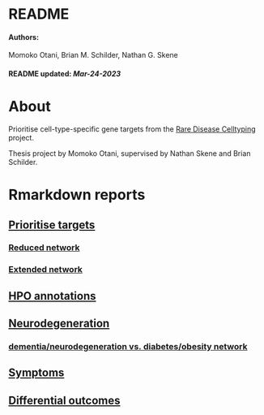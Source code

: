 README
================
<h4>  
Authors:  
</h4>  
Momoko Otani, Brian M. Schilder, Nathan G. Skene
<h4>  
README updated: <i>Mar-24-2023</i>  
</h4>

# About

Prioritise cell-type-specific gene targets from the [Rare Disease
Celltyping](https://neurogenomics.github.io/rare_disease_celltyping_apps/home/)
project.

Thesis project by Momoko Otani, supervised by Nathan Skene and Brian
Schilder.

# Rmarkdown reports

## [Prioritise targets](https://neurogenomics.github.io/RareDiseasePrioritisation/reports/prioritise_targets)

### [Reduced network](https://neurogenomics.github.io/RareDiseasePrioritisation/networks/top_targets_network.html)

### [Extended network](https://neurogenomics.github.io/RareDiseasePrioritisation/networks/all_targets_network.html)

## [HPO annotations](https://neurogenomics.github.io/RareDiseasePrioritisation/reports/HPO_annotations)

## [Neurodegeneration](https://neurogenomics.github.io/RareDiseasePrioritisation/reports/neurodegeneration)

### [dementia/neurodegeneration vs. diabetes/obesity network](https://neurogenomics.github.io/RareDiseasePrioritisation/networks/dementia_diabetes_network.html)

## [Symptoms](https://neurogenomics.github.io/RareDiseasePrioritisation/reports/symptoms)

## [Differential outcomes](https://neurogenomics.github.io/RareDiseasePrioritisation/reports/differential_outcomes)

